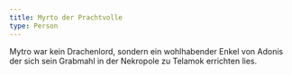 ```yaml
---
title: Myrto der Prachtvolle
type: Person
---
```


Mytro war kein Drachenlord, sondern ein wohlhabender Enkel von Adonis der sich sein Grabmahl in der Nekropole zu Telamok errichten lies.
